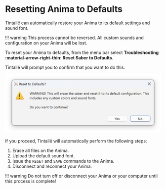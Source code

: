 # Resetting Anima to Defaults

Tintallë can automatically restore your Anima to its default settings and sound font.

!!! warning
    This process cannot be reversed. All custom sounds and configuration on your Anima will be lost.

To reset your Anima to defaults, from the menu bar select **Troubleshooting :material-arrow-right-thin: Reset Saber to Defaults**.

Tintallë will prompt you to confirm that you want to do this.

![Reset to Defaults warning](img/t_reset_warning.png)

If you proceed, Tintallë will automatically perform the following steps:

1. Erase all files on the Anima.
2. Upload the default sound font.
3. Issue the `RESET` and `SAVE` commands to the Anima.
4. Disconnect and reconnect your Anima.

!!! warning
    Do not turn off or disconnect your Anima or your computer until this process is complete!